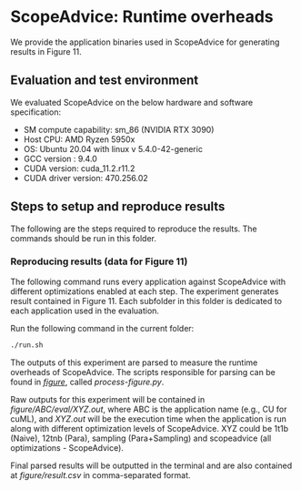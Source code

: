 # ScopeAdvice: Runtime overheads

We provide the application binaries used in ScopeAdvice for generating results in Figure 11.

## Evaluation and test environment
We evaluated ScopeAdvice on the below hardware and software specification:
* SM compute capability: sm_86 (NVIDIA RTX 3090)
* Host CPU: AMD Ryzen 5950x
* OS: Ubuntu 20.04 with linux v 5.4.0-42-generic
* GCC version : 9.4.0
* CUDA version: cuda_11.2.r11.2
* CUDA driver version: 470.256.02

## Steps to setup and reproduce results
The following are the steps required to reproduce the results. The commands should be run in this folder.

### Reproducing results (data for Figure 11)
The following command runs every application against ScopeAdvice  with different optimizations enabled at each step. The experiment generates result contained in Figure 11. Each subfolder in this folder is dedicated to each application used in the evaluation.

Run the following command in the current folder:
```bash
./run.sh
```

The outputs of this experiment are parsed to measure the runtime overheads of ScopeAdvice. The scripts responsible for parsing can be found in *[figure](figure/)*, called *process-figure.py*. 

Raw outputs for this experiment will be contained in *figure/ABC/eval/XYZ.out*, where ABC is the application name (e.g., CU for cuML), and *XYZ.out* will be the execution time when the application is run along with different optimization levels of ScopeAdvice. XYZ could be 1t1b (Naive), 12tnb (Para), sampling (Para+Sampling) and scopeadvice (all optimizations - ScopeAdvice).

Final parsed results will be outputted in the terminal and are also contained at *figure/result.csv* in comma-separated format.
